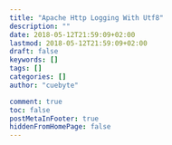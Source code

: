 ```yaml
---
title: "Apache Http Logging With Utf8"
description: ""
date: 2018-05-12T21:59:09+02:00
lastmod: 2018-05-12T21:59:09+02:00
draft: false 
keywords: []
tags: []
categories: []
author: "cuebyte"

comment: true 
toc: false
postMetaInFooter: true
hiddenFromHomePage: false
---
```



